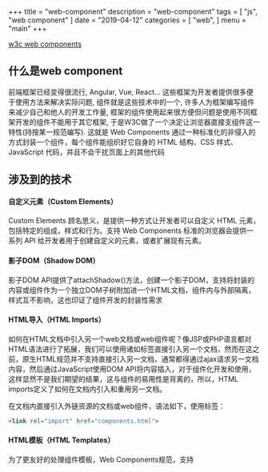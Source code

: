 +++
title = "web-component"
description = "web-component"
tags = [
    "js", "web component"
]
date = "2019-04-12"
categories = [
    "web",
]
menu = "main"
+++

[w3c web components](https://w3c.github.io/webcomponents/)

## 什么是web component

前端框架已经变得很流行, Angular, Vue, React... 这些框架为开发者提供很多便于使用方法来解决实际问题, 组件就是这些技术中的一个, 许多人为框架编写组件来减少自己和他人的开发工作量, 框架的组件使用起来很方便但问题是使用不同框架开发的组件不能用于其它框架, 于是W3C做了一个决定让浏览器直接支组件这一特性(持按某一规范编写). 这就是 Web Components 通过一种标准化的非侵入的方式封装一个组件，每个组件能组织好它自身的 HTML 结构、CSS 样式、JavaScript 代码，并且不会干扰页面上的其他代码<br>

## 涉及到的技术

#### 自定义元素（Custom Elements）

Custom Elements 顾名思义，是提供一种方式让开发者可以自定义 HTML 元素，包括特定的组成，样式和行为。支持 Web Components 标准的浏览器会提供一系列 API 给开发者用于创建自定义的元素，或者扩展现有元素。

#### 影子DOM（Shadow DOM）

影子DOM API提供了attachShadow()方法，创建一个影子DOM，支持将封装的内容或组件作为一个独立DOM子树附加进一个HTML文档，组件内与外部隔离，样式互不影响，这也印证了组件开发的封装性需求

#### HTML导入（HTML Imports）

如何在HTML文档中引入另一个web文档或web组件呢？像JSP或PHP语言都对HTML语法进行了拓展，我们可以使用诸如<include>标签直接引入另一个文档，然而在这之前，原生HTML规范并不支持直接引入另一文档，通常都得通过ajax请求另一文档内容，然后通过JavaScript使用DOM API将内容插入，对于组件化开发和使用，这样显然不是我们期望的结果，这与组件的易用性是背离的，所以，HTML imports定义了如何在文档内引入和重用另一文档。

在文档内直接引入外链资源的文档或web组件，语法如下，使用<link>标签：

```html
<link rel="import" href="components.html">
```

#### HTML模板（HTML Templates）

为了更友好的处理组件模板，Web Components规范，支持<template>模板标签，HTML模板定义了使用<template>标签声明可以通过脚本操作插入文档的HTML模板片段：

```html
<template id="menusTemplate">
    <ul>
        <li>Home</li>
        <li>About</li>
    </ul>
</template>
```

使用脚本操作，该元素content属性可访问模板内容：

```js
var menusTemplate = document.querySelector('#menusTemplate');
var frag = document.importNode(menusTemplate.content, true);
document.querySelector('.menus').appendChild(frag);
```

> TEMPLATE标签:
> <template>标签本质上与其他HTML内置标签一样，可以使用DOM API进行操作，但是需要明白，在将模板激活（生成DOM或插入文档）前：
> 1.<template>标签内的内容不会被渲染；
> 2.标签内的图片，等媒体资源不会被加载；
> 3.标签不会出现在DOM树，审查元素看不到;


## 实例

```html
<!DOCTYPE html>
<html lang="en">
<head>
  <meta charset="UTF-8">
  <meta name="viewport" content="width=device-width, initial-scale=1.0">
  <meta http-equiv="X-UA-Compatible" content="ie=edge">
  <script src="./components/components.js"></script>
  <style>
    /* 选择所有已定义的元素 */
    :defined {
      font-style: italic;
    }
    /* 全局的样式将不会对 national-flag 里的样式产生影响 */
    img {
      width: 500px;
      height: 500px;
      background: red;
      display: block;
    }
    .flag {
      text-align: center;
      user-select: none;
    }
    label {
      cursor: pointer;
    }
  </style>
  <title>Web Component</title>
</head>
<body>
  <div class="flag">
    <national-flag id="national-flag" country='America'>
      <p>国旗</p> <!-- 此处代码将在 slot 位置显示 -->
    </national-flag><br>

    <p id="country-choice">选择国家旗帜:
      <label><input type="radio" name="country" value="America" checked="checked">America</label>
      <label><input type="radio" name="country" value="England">England</label>
      <label><input type="radio" name="country" value="France">France</label>
      <label><input type="radio" name="country" value="*">Other</label>
    </p>
  </div>

  <script>
    document.getElementById('country-choice').addEventListener('click', ev => {
      window['ev'] = ev;
      if (ev.target.nodeName.toLowerCase() === 'input' && ev.target.name === 'country') {
        document.getElementById('national-flag').country = ev.target.value;
      }
    })
  </script>
</body>
</html>

```

```js
const _FLAGS_PATH_MAP = {
  'america': './components/assert/America.svg',
  'england': './components/assert/England.svg',
  'france': './components/assert/France.svg',
  'unknown': './components/assert/Unknown.svg',
};


class NationalFlag extends HTMLElement {
  constructor() {
    super();
    this.isInint = false;
  }

  connectedCallback() {
    console.log('connectedCallback is called.');
    const shadowRoot = this.attachShadow({mode: 'open'});
    shadowRoot.innerHTML = `
    <style>
      img {
        width: 128px;
        height: 128px;
      }
    </style>

    <img src="${this._getCountryFlag(this.country)}" />
    <slot><slot>
    `;
    this.isInint = true;
  }

  disconnectedCallback() {
    console.log('disconnectedCallback is called.');
  }

  get country() {
    return this.getAttribute('country');
  }

  set country(country) {
    console.log(`set country: ${country}`);
    this.setAttribute('country', country);
    const img = this.shadowRoot.querySelector('img');
    img.src = this._getCountryFlag(this.country);
  }

  _getCountryFlag(country) {
    country = country.toLowerCase();
    let path = _FLAGS_PATH_MAP[country];
    path = path ? path : _FLAGS_PATH_MAP.unknown;
    return path;
  }
}
// 定义 national-flag 标签
customElements.define('national-flag', NationalFlag);

```

直接看[源码](https://github.com/simeon49/javascript-practices/tree/master/project_10_web_component) <br>
直接看[Demo](https://simeon49.github.io/javascript-practices/project_10_web_component/index.html) <br>
